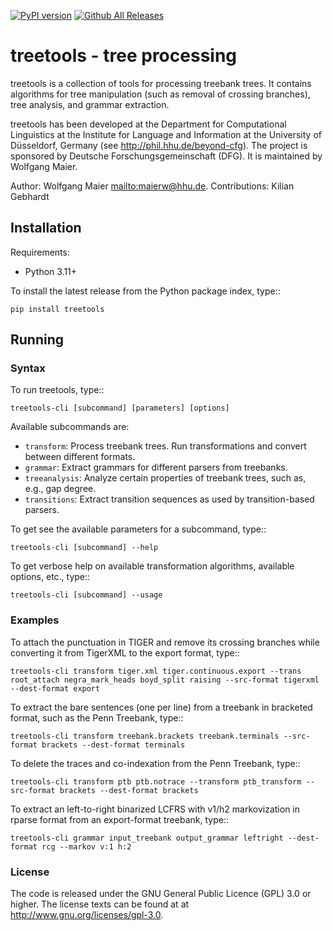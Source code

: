 [![PyPI version](https://badge.fury.io/py/treetools.svg)](https://badge.fury.io/py/treetools)
[![Github All Releases](https://img.shields.io/github/downloads/kotlin-graphics/kotlin-unsigned/total.svg)]()

# treetools - tree processing

treetools is a collection of tools for processing treebank trees. It contains algorithms for tree manipulation (such as removal of  crossing branches), tree analysis, and grammar extraction.

treetools has been developed at the Department for Computational Linguistics at the Institute for Language and Information at the University of Düsseldorf, Germany (see <http://phil.hhu.de/beyond-cfg>). The project is sponsored by Deutsche Forschungsgemeinschaft (DFG). It is maintained by Wolfgang Maier.

Author: Wolfgang Maier <mailto:maierw@hhu.de>.
Contributions: Kilian Gebhardt 

## Installation

Requirements:

-  Python 3.11+

To install the latest release from the Python package index, type::

    pip install treetools

## Running

### Syntax

To run treetools, type::

    treetools-cli [subcommand] [parameters] [options]

Available subcommands are:

-  ``transform``: Process treebank trees. Run transformations and convert between different formats.
-  ``grammar``: Extract grammars for different parsers from treebanks.
-  ``treeanalysis``: Analyze certain properties of treebank trees, such as, e.g., gap degree.
-  ``transitions``: Extract transition sequences as used by transition-based parsers.

To get see the available parameters for a subcommand, type::

    treetools-cli [subcommand] --help

To get verbose help on available transformation algorithms, available options, etc., type::

    treetools-cli [subcommand] --usage

### Examples

To attach the punctuation in TIGER and remove its crossing branches while converting it from TigerXML to the export format, type::

    treetools-cli transform tiger.xml tiger.continuous.export --trans root_attach negra_mark_heads boyd_split raising --src-format tigerxml --dest-format export

To extract the bare sentences (one per line) from a treebank in bracketed format, such as the Penn Treebank, type::

    treetools-cli transform treebank.brackets treebank.terminals --src-format brackets --dest-format terminals

To delete the traces and co-indexation from the Penn Treebank, type::

    treetools-cli transform ptb ptb.notrace --transform ptb_transform --src-format brackets --dest-format brackets

To extract an left-to-right binarized LCFRS with v1/h2 markovization in rparse format from an export-format treebank, type::

    treetools-cli grammar input_treebank output_grammar leftright --dest-format rcg --markov v:1 h:2

### License

The code is released under the GNU General Public Licence (GPL) 3.0 or higher. The license texts can be found at at
<http://www.gnu.org/licenses/gpl-3.0>. 

